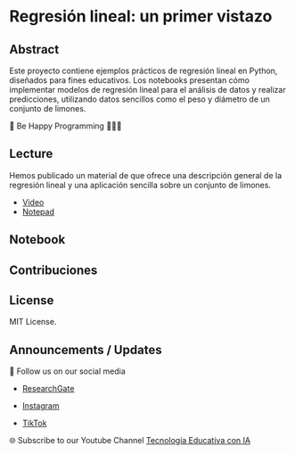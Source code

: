 # Regresión lineal: un primer vistazo

## Abstract
Este proyecto contiene ejemplos prácticos de regresión lineal en Python, diseñados para fines educativos. Los notebooks presentan cómo implementar modelos de regresión lineal para el análisis de datos y realizar predicciones, utilizando datos sencillos como el peso y diámetro de un conjunto de limones.

🎉 Be Happy Programming 👨🏽‍💻

## Lecture
Hemos publicado un material de que ofrece una descripción general de la regresión lineal y una aplicación sencilla sobre un conjunto de limones.
- [Video](https://www.youtube.com/watch?v=_nrRWaUaJ-o)
- [Notepad](https://github.com/angelarmenta/regresion-lineal/blob/main/notepad/linear-regression.pdf)

## Notebook

## Contribuciones

## License
MIT License.

## Announcements / Updates

📢 Follow us on our social media

- [ResearchGate](https://www.researchgate.net/profile/Roberto-Melendez-Armenta-2) 

- [Instagram](https://www.instagram.com/angeluxarmenta/)

- [TikTok](https://www.tiktok.com/@angeluxarmenta)

🌐 Subscribe to our Youtube Channel [Tecnología Educativa con IA](https://www.youtube.com/@educar-ia)
